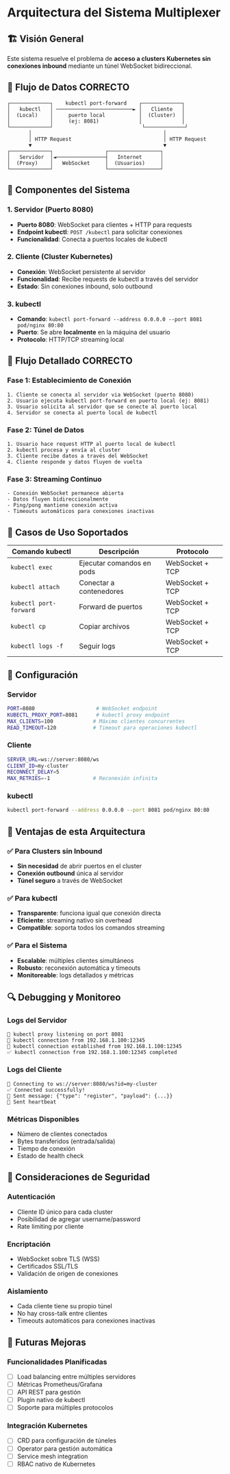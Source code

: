 # Arquitectura del Sistema Multiplexer

## 🏗️ Visión General

Este sistema resuelve el problema de **acceso a clusters Kubernetes sin conexiones inbound** mediante un túnel WebSocket bidireccional.

## 🔄 Flujo de Datos CORRECTO

```
┌─────────────┐    kubectl port-forward    ┌─────────────┐
│   kubectl   │ ─────────────────────────► │   Cliente   │
│  (Local)    │     puerto local           │  (Cluster)  │
│             │     (ej: 8081)             │             │
└─────────────┘                             └─────────────┘
       │                                           │
       │ HTTP Request                              │ HTTP Request
       ▼                                           ▼
┌─────────────┐                 ┌─────────────────┐
│   Servidor  │◄────────────────┤   Internet      │
│  (Proxy)    │   WebSocket     │  (Usuarios)     │
└─────────────┘                 └─────────────────┘
```

## 📡 Componentes del Sistema

### 1. **Servidor (Puerto 8080)**
- **Puerto 8080**: WebSocket para clientes + HTTP para requests
- **Endpoint kubectl**: `POST /kubectl` para solicitar conexiones
- **Funcionalidad**: Conecta a puertos locales de kubectl

### 2. **Cliente (Cluster Kubernetes)**
- **Conexión**: WebSocket persistente al servidor
- **Funcionalidad**: Recibe requests de kubectl a través del servidor
- **Estado**: Sin conexiones inbound, solo outbound

### 3. **kubectl**
- **Comando**: `kubectl port-forward --address 0.0.0.0 --port 8081 pod/nginx 80:80`
- **Puerto**: Se abre **localmente** en la máquina del usuario
- **Protocolo**: HTTP/TCP streaming local

## 🔌 Flujo Detallado CORRECTO

### **Fase 1: Establecimiento de Conexión**
```
1. Cliente se conecta al servidor via WebSocket (puerto 8080)
2. Usuario ejecuta kubectl port-forward en puerto local (ej: 8081)
3. Usuario solicita al servidor que se conecte al puerto local
4. Servidor se conecta al puerto local de kubectl
```

### **Fase 2: Túnel de Datos**
```
1. Usuario hace request HTTP al puerto local de kubectl
2. kubectl procesa y envía al cluster
3. Cliente recibe datos a través del WebSocket
4. Cliente responde y datos fluyen de vuelta
```

### **Fase 3: Streaming Continuo**
```
- Conexión WebSocket permanece abierta
- Datos fluyen bidireccionalmente
- Ping/pong mantiene conexión activa
- Timeouts automáticos para conexiones inactivas
```

## 🎯 Casos de Uso Soportados

| Comando kubectl | Descripción | Protocolo |
|-----------------|-------------|-----------|
| `kubectl exec` | Ejecutar comandos en pods | WebSocket + TCP |
| `kubectl attach` | Conectar a contenedores | WebSocket + TCP |
| `kubectl port-forward` | Forward de puertos | WebSocket + TCP |
| `kubectl cp` | Copiar archivos | WebSocket + TCP |
| `kubectl logs -f` | Seguir logs | WebSocket + TCP |

## 🔧 Configuración

### **Servidor**
```bash
PORT=8080                    # WebSocket endpoint
KUBECTL_PROXY_PORT=8081      # kubectl proxy endpoint
MAX_CLIENTS=100             # Máximo clientes concurrentes
READ_TIMEOUT=120            # Timeout para operaciones kubectl
```

### **Cliente**
```bash
SERVER_URL=ws://server:8080/ws
CLIENT_ID=my-cluster
RECONNECT_DELAY=5
MAX_RETRIES=-1              # Reconexión infinita
```

### **kubectl**
```bash
kubectl port-forward --address 0.0.0.0 --port 8081 pod/nginx 80:80
```

## 🚀 Ventajas de esta Arquitectura

### ✅ **Para Clusters sin Inbound**
- **Sin necesidad** de abrir puertos en el cluster
- **Conexión outbound** única al servidor
- **Túnel seguro** a través de WebSocket

### ✅ **Para kubectl**
- **Transparente**: funciona igual que conexión directa
- **Eficiente**: streaming nativo sin overhead
- **Compatible**: soporta todos los comandos streaming

### ✅ **Para el Sistema**
- **Escalable**: múltiples clientes simultáneos
- **Robusto**: reconexión automática y timeouts
- **Monitoreable**: logs detallados y métricas

## 🔍 Debugging y Monitoreo

### **Logs del Servidor**
```
🔌 kubectl proxy listening on port 8081
🔌 kubectl connection from 192.168.1.100:12345
📡 kubectl connection established from 192.168.1.100:12345
✅ kubectl connection from 192.168.1.100:12345 completed
```

### **Logs del Cliente**
```
🔌 Connecting to ws://server:8080/ws?id=my-cluster
✅ Connected successfully!
📨 Sent message: {"type": "register", "payload": {...}}
💓 Sent heartbeat
```

### **Métricas Disponibles**
- Número de clientes conectados
- Bytes transferidos (entrada/salida)
- Tiempo de conexión
- Estado de health check

## 🚨 Consideraciones de Seguridad

### **Autenticación**
- Cliente ID único para cada cluster
- Posibilidad de agregar username/password
- Rate limiting por cliente

### **Encriptación**
- WebSocket sobre TLS (WSS)
- Certificados SSL/TLS
- Validación de origen de conexiones

### **Aislamiento**
- Cada cliente tiene su propio túnel
- No hay cross-talk entre clientes
- Timeouts automáticos para conexiones inactivas

## 🔮 Futuras Mejoras

### **Funcionalidades Planificadas**
- [ ] Load balancing entre múltiples servidores
- [ ] Métricas Prometheus/Grafana
- [ ] API REST para gestión
- [ ] Plugin nativo de kubectl
- [ ] Soporte para múltiples protocolos

### **Integración Kubernetes**
- [ ] CRD para configuración de túneles
- [ ] Operator para gestión automática
- [ ] Service mesh integration
- [ ] RBAC nativo de Kubernetes
